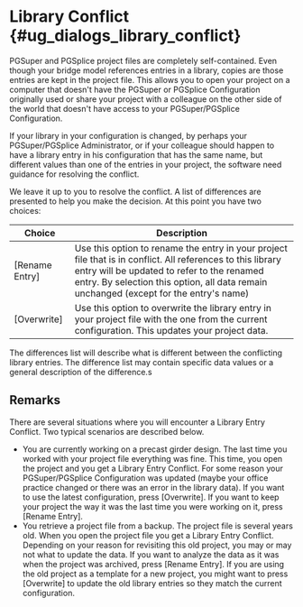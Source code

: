 Library Conflict {#ug_dialogs_library_conflict}
==============================================
PGSuper and PGSplice project files are completely self-contained. Even though your bridge model references entries in a library, copies are those entries are kept in the project file. This allows you to open your project on a computer that doesn't have the PGSuper or PGSplice Configuration originally used or share your project with a colleague on the other side of the world that doesn't have access to your PGSuper/PGSplice Configuration. 

If your library in your configuration is changed, by perhaps your PGSuper/PGSplice Administrator, or if your colleague should happen to have a library entry in his configuration that has the same name, but different values than one of the entries in your project, the software need guidance for resolving the conflict.

We leave it up to you to resolve the conflict. A list of differences are presented to help you make the decision. At this point you have two choices:

Choice | Description
-------|--------------
[Rename Entry] | Use this option to rename the entry in your project file that is in conflict. All references to this library entry will be updated to refer to the renamed entry. By selection this option, all data remain unchanged (except for the entry's name)
[Overwrite] | Use this option to overwrite the library entry in your project file with the one from the current configuration. This updates your project data.

The differences list will describe what is different between the conflicting library entries. The difference list may contain specific data values or a general description of the difference.s

Remarks
--------
There are several situations where you will encounter a Library Entry Conflict. Two typical scenarios are described below.

* You are currently working on a precast girder design. The last time you worked with your project file everything was fine. This time, you open the project and you get a Library Entry Conflict. For some reason your PGSuper/PGSplice Configuration was updated (maybe your office practice changed or there was an error in the library data). If you want to use the latest configuration, press [Overwrite]. If you want to keep your project the way it was the last time you were working on it, press [Rename Entry].
* You retrieve a project file from a backup. The project file is several years old. When you open the project file you get a Library Entry Conflict. Depending on your reason for revisiting this old project, you may or may not what to update the data. If you want to analyze the data as it was when the project was archived, press [Rename Entry]. If you are using the old project as a template for a new project, you might want to press [Overwrite] to update the old library entries so they match the current configuration.
